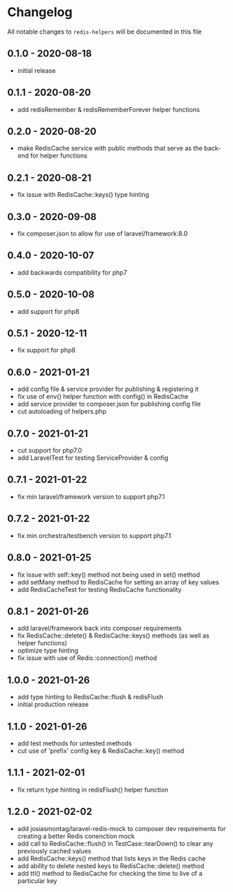 # Changelog

All notable changes to `redis-helpers` will be documented in this file

## 0.1.0 - 2020-08-18
- initial release


## 0.1.1 - 2020-08-20
- add redisRemember & redisRememberForever helper functions


## 0.2.0 - 2020-08-20
- make RedisCache service with public methods that serve as the back-end for helper functions


## 0.2.1 - 2020-08-21
- fix issue with RedisCache::keys() type hinting


## 0.3.0 - 2020-09-08
- fix composer.json to allow for use of laravel/framework:8.0


## 0.4.0 - 2020-10-07
- add backwards compatibility for php7


## 0.5.0 - 2020-10-08
- add support for php8


## 0.5.1 - 2020-12-11
- fix support for php8


## 0.6.0 - 2021-01-21
- add config file & service provider for publishing & registering it
- fix use of env() helper function with config() in RedisCache
- add service provider to composer.json for publishing config file
- cut autoloading of helpers.php


## 0.7.0 - 2021-01-21
- cut support for php7.0
- add LaravelTest for testing ServiceProvider & config


## 0.7.1 - 2021-01-22
- fix min laravel/framework version to support php7.1


## 0.7.2 - 2021-01-22
- fix min orchestra/testbench version to support php7.1


## 0.8.0 - 2021-01-25
- fix issue with self::key() method not being used in set() method
- add setMany method to RedisCache for setting an array of key values
- add RedisCacheTest for testing RedisCache functionality


## 0.8.1 - 2021-01-26
- add laravel/framework back into composer requirements
- fix RedisCache::delete() & RedisCache::keys() methods (as well as helper functions)
- optimize type hinting
- fix issue with use of Redis::connection() method


## 1.0.0 - 2021-01-26
- add type hinting to RedisCache::flush & redisFlush
- initial production release


## 1.1.0 - 2021-01-26
- add test methods for untested methods
- cut use of 'prefix' config key & RedisCache::key() method


## 1.1.1 - 2021-02-01
- fix return type hinting in redisFlush() helper function


## 1.2.0 - 2021-02-02
- add josiasmontag/laravel-redis-mock to composer dev requirements for creating a better Redis conenction mock
- add call to RedisCache::flush() in TestCase::tearDown() to clear any previously cached values 
- add RedisCache::keys() method that lists keys in the Redis cache
- add ability to delete nested keys to RedisCache::delete() method
- add ttl() method to RedisCache for checking the time to live of a particular key
